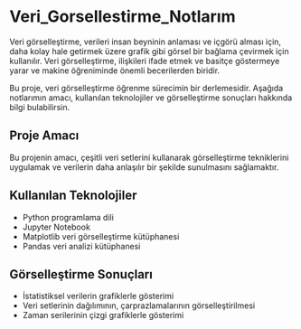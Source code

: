 # Veri_Gorsellestirme_Notlarım
Veri görselleştirme, verileri insan beyninin anlaması ve içgörü alması için, daha kolay hale getirmek üzere grafik gibi görsel bir bağlama çevirmek için kullanılır.
Veri görselleştirme, ilişkileri ifade etmek ve basitçe göstermeye yarar ve makine öğreniminde önemli becerilerden biridir.

Bu proje, veri görselleştirme öğrenme sürecimin bir derlemesidir. Aşağıda notlarımın amacı, kullanılan teknolojiler ve görselleştirme sonuçları hakkında bilgi bulabilirsin.

## Proje Amacı
Bu projenin amacı, çeşitli veri setlerini kullanarak görselleştirme tekniklerini uygulamak ve verilerin daha anlaşılır bir şekilde sunulmasını sağlamaktır.

## Kullanılan Teknolojiler
- Python programlama dili
- Jupyter Notebook
- Matplotlib veri görselleştirme kütüphanesi
- Pandas veri analizi kütüphanesi

## Görselleştirme Sonuçları
- İstatistiksel verilerin grafiklerle gösterimi
- Veri setlerinin dağılımının, çarprazlamalarının görselleştirilmesi
- Zaman serilerinin çizgi grafiklerle gösterimi

